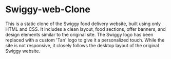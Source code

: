 # Swiggy-web-Clone

This is a static clone of the Swiggy food delivery website, built using only HTML and CSS. It includes a clean layout, food sections, offer banners, and design elements similar to the original site. The Swiggy logo has been replaced with a custom 'Tan' logo to give it a personalized touch. While the site is not responsive, it closely follows the desktop layout of the original Swiggy website.
